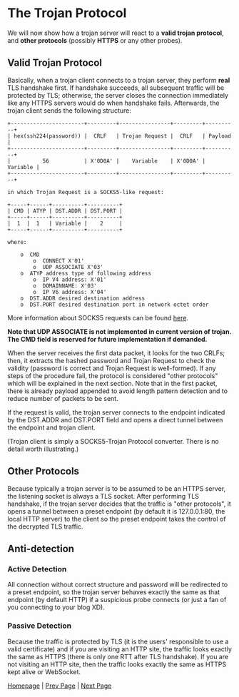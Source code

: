 # The Trojan Protocol

We will now show how a trojan server will react to a **valid trojan protocol**, and **other protocols** (possibly **HTTPS** or any other probes).

## Valid Trojan Protocol

Basically, when a trojan client connects to a trojan server, they perform **real** TLS handshake first. If handshake succeeds, all subsequent traffic will be protected by TLS; otherwise, the server closes the connection immediately like any HTTPS servers would do when handshake fails. Afterwards, the trojan client sends the following structure:

```
+-----------------------+---------+----------------+---------+----------+
| hex(ssh224(password)) |  CRLF   | Trojan Request |  CRLF   | Payload  |
+-----------------------+---------+----------------+---------+----------+
|          56           | X'0D0A' |    Variable    | X'0D0A' | Variable |
+-----------------------+---------+----------------+---------+----------+

in which Trojan Request is a SOCKS5-like request:

+-----+------+----------+----------+
| CMD | ATYP | DST.ADDR | DST.PORT |
+-----+------+----------+----------+
|  1  |  1   | Variable |    2     |
+-----+------+----------+----------+

where:

    o  CMD
        o  CONNECT X'01'
        o  UDP ASSOCIATE X'03'
    o  ATYP address type of following address
        o  IP V4 address: X'01'
        o  DOMAINNAME: X'03'
        o  IP V6 address: X'04'
    o  DST.ADDR desired destination address
    o  DST.PORT desired destination port in network octet order
```

More information about SOCKS5 requests can be found [here](https://tools.ietf.org/html/rfc1928).

**Note that UDP ASSOCIATE is not implemented in current version of trojan. The CMD field is reserved for future implementation if demanded.**

When the server receives the first data packet, it looks for the two CRLFs; then, it extracts the hashed password and Trojan Request to check the validity (password is correct and Trojan Request is well-formed). If any steps of the procedure fail, the protocol is considered "other protocols" which will be explained in the next section. Note that in the first packet, there is already payload appended to avoid length pattern detection and to reduce number of packets to be sent.

If the request is valid, the trojan server connects to the endpoint indicated by the DST.ADDR and DST.PORT field and opens a direct tunnel between the endpoint and trojan client.

(Trojan client is simply a SOCKS5-Trojan Protocol converter. There is no detail worth illustrating.)

## Other Protocols

Because typically a trojan server is to be assumed to be an HTTPS server, the listening socket is always a TLS socket. After performing TLS handshake, if the trojan server decides that the traffic is "other protocols", it opens a tunnel between a preset endpoint (by default it is 127.0.0.1:80, the local HTTP server) to the client so the preset endpoint takes the control of the decrypted TLS traffic.

## Anti-detection

### Active Detection

All connection without correct structure and password will be redirected to a preset endpoint, so the trojan server behaves exactly the same as that endpoint (by default HTTP) if a suspicious probe connects (or just a fan of you connecting to your blog XD).

### Passive Detection

Because the traffic is protected by TLS (it is the users' responsible to use a valid certificate) and if you are visiting an HTTP site, the traffic looks exactly the same as HTTPS (there is only one RTT after TLS handshake). If you are not visiting an HTTP site, then the traffic looks exactly the same as HTTPS kept alive or WebSocket.

[Homepage](.) | [Prev Page](overview) | [Next Page](config)
